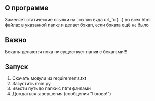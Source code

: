 ## О программе

Заменяет статические ссылки на ссылки вида url_for(...) во всех html файлах в указанной папке и делает бэкап, если бэкапа ещё не было

## Важно

Бекапы делаются пока не существует папки с бекапами!!!

## Запуск
1. Скачать модули из requirements.txt
2. Запустить main.py
3. Ввести путь до папки с html файлами
4. Дождаться завершения (сообщения "Готово!")
